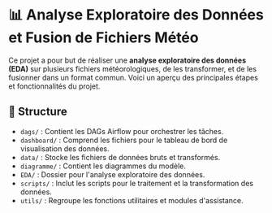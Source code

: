 # 📊 Analyse Exploratoire des Données et Fusion de Fichiers Météo

Ce projet a pour but de réaliser une **analyse exploratoire des données (EDA)** sur plusieurs fichiers météorologiques, de les transformer, et de les fusionner dans un format commun. Voici un aperçu des principales étapes et fonctionnalités du projet.

## 📂 Structure

- `dags/` : Contient les DAGs Airflow pour orchestrer les tâches.
- `dashboard/` : Comprend les fichiers pour le tableau de bord de visualisation des données.
- `data/` : Stocke les fichiers de données bruts et transformés.
- `diagramme/` : Contient les diagrammes du modèle.
- `EDA/` : Dossier pour l'analyse exploratoire des données.
- `scripts/` : Inclut les scripts pour le traitement et la transformation des données.
- `utils/` : Regroupe les fonctions utilitaires et modules d'assistance.
